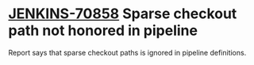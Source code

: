 # [JENKINS-70858](https://issues.jenkins.io/browse/JENKINS-5804970858) Sparse checkout path not honored in pipeline

Report says that sparse checkout paths is ignored in pipeline definitions.
